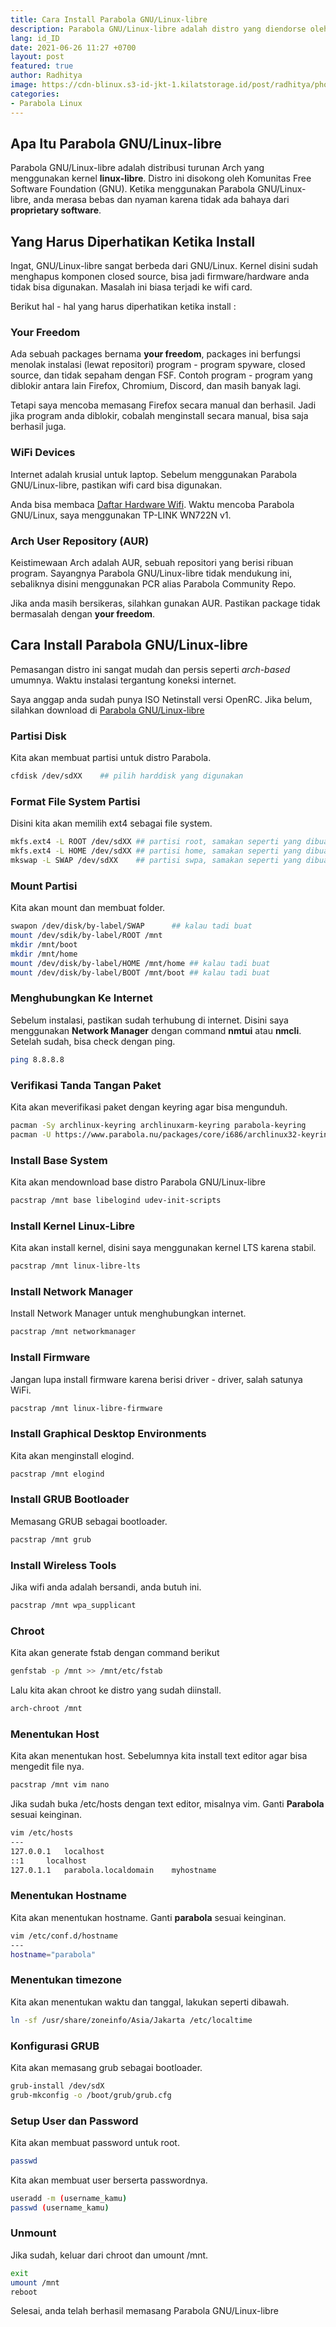 ```yaml
---
title: Cara Install Parabola GNU/Linux-libre
description: Parabola GNU/Linux-libre adalah distro yang diendorse oleh GNU
lang: id_ID
date: 2021-06-26 11:27 +0700
layout: post
featured: true
author: Radhitya
image: https://cdn-blinux.s3-id-jkt-1.kilatstorage.id/post/radhitya/photo_2021-06-26_11-25-28.jpg
categories:
- Parabola Linux
---
```


## Apa Itu Parabola GNU/Linux-libre
Parabola GNU/Linux-libre adalah distribusi turunan Arch yang menggunakan kernel **linux-libre**. Distro ini disokong oleh Komunitas Free Software Foundation (GNU). Ketika menggunakan Parabola GNU/Linux-libre, anda merasa bebas dan nyaman karena tidak ada bahaya dari **proprietary software**.

## Yang Harus Diperhatikan Ketika Install
Ingat, GNU/Linux-libre sangat berbeda dari GNU/Linux. Kernel disini sudah menghapus komponen closed source, bisa jadi firmware/hardware anda tidak bisa digunakan. Masalah ini biasa terjadi ke wifi card. 

Berikut hal - hal yang harus diperhatikan ketika install :

### Your Freedom
Ada sebuah packages bernama **your freedom**, packages ini berfungsi menolak instalasi (lewat repositori) program - program spyware, closed source, dan tidak sepaham dengan FSF. Contoh program - program yang diblokir antara lain Firefox, Chromium, Discord, dan masih banyak lagi.

Tetapi saya mencoba memasang Firefox secara manual dan berhasil. Jadi jika program anda diblokir, cobalah menginstall secara manual, bisa saja berhasil juga.
### WiFi Devices
Internet adalah krusial untuk laptop. Sebelum menggunakan Parabola GNU/Linux-libre, pastikan wifi card bisa digunakan.

Anda bisa membaca <a href="https://wiki.parabola.nu/WiFi_devices_known_to_work_with_Parabola_GNU/Linux-libre">Daftar Hardware Wifi</a>. Waktu mencoba Parabola GNU/Linux, saya menggunakan TP-LINK WN722N v1.
### Arch User Repository (AUR)
Keistimewaan Arch adalah AUR, sebuah repositori yang berisi ribuan program. Sayangnya Parabola GNU/Linux-libre tidak mendukung ini, sebaliknya disini menggunakan PCR alias Parabola Community Repo.

Jika anda masih bersikeras, silahkan gunakan AUR. Pastikan package tidak bermasalah dengan **your freedom**.
## Cara Install Parabola GNU/Linux-libre
Pemasangan distro ini sangat mudah dan persis seperti *arch-based* umumnya. Waktu instalasi tergantung koneksi internet.

Saya anggap anda sudah punya ISO Netinstall versi OpenRC. Jika belum, silahkan download di <a href="https://parabola.nu">Parabola GNU/Linux-libre</a>

### Partisi Disk
Kita akan membuat partisi untuk distro Parabola.
```bash
cfdisk /dev/sdXX	## pilih harddisk yang digunakan
```
### Format File System Partisi
Disini kita akan memilih ext4 sebagai file system.
```bash
mkfs.ext4 -L ROOT /dev/sdXX	## partisi root, samakan seperti yang dibuat
mkfs.ext4 -L HOME /dev/sdXX	## partisi home, samakan seperti yang dibuat, jika tidak dibuat biarkan (opsional)
mkswap -L SWAP /dev/sdXX	## partisi swpa, samakan seperti yang dibuat, jika tidak dibuat biarkan (opsional))
```
### Mount Partisi
Kita akan mount dan membuat folder.
```bash
swapon /dev/disk/by-label/SWAP		## kalau tadi buat
mount /dev/sdik/by-label/ROOT /mnt
mkdir /mnt/boot
mkdir /mnt/home
mount /dev/disk/by-label/HOME /mnt/home ## kalau tadi buat
mount /dev/disk/by-label/BOOT /mnt/boot ## kalau tadi buat
```

### Menghubungkan Ke Internet
Sebelum instalasi, pastikan sudah terhubung di internet. Disini saya menggunakan **Network Manager** dengan command **nmtui** atau **nmcli**.
Setelah sudah, bisa check dengan ping.
```bash
ping 8.8.8.8
```
### Verifikasi Tanda Tangan Paket
Kita akan meverifikasi paket dengan keyring agar bisa mengunduh.
```bash
pacman -Sy archlinux-keyring archlinuxarm-keyring parabola-keyring
pacman -U https://www.parabola.nu/packages/core/i686/archlinux32-keyring-transition/download/
```
### Install Base System
Kita akan mendownload base distro Parabola GNU/Linux-libre
```bash
pacstrap /mnt base libelogind udev-init-scripts
```
### Install Kernel Linux-Libre
Kita akan install kernel, disini saya menggunakan kernel LTS karena stabil.
```bash
pacstrap /mnt linux-libre-lts
```
### Install Network Manager
Install Network Manager untuk menghubungkan internet.
```bash
pacstrap /mnt networkmanager
```
### Install Firmware
Jangan lupa install firmware karena berisi driver - driver, salah satunya WiFi.
```bash
pacstrap /mnt linux-libre-firmware
```
### Install Graphical Desktop Environments
Kita akan menginstall elogind.
```bash
pacstrap /mnt elogind
```
### Install GRUB Bootloader
Memasang GRUB sebagai bootloader.
```bash
pacstrap /mnt grub
```
### Install Wireless Tools
Jika wifi anda adalah bersandi, anda butuh ini.
```bash
pacstrap /mnt wpa_supplicant
```
### Chroot
Kita akan generate fstab dengan command berikut
```bash
genfstab -p /mnt >> /mnt/etc/fstab
```
Lalu kita akan chroot ke distro yang sudah diinstall.
```bash
arch-chroot /mnt
```
### Menentukan Host
Kita akan menentukan host. Sebelumnya kita install text editor agar bisa mengedit file nya.
```bash
pacstrap /mnt vim nano
```
Jika sudah buka /etc/hosts dengan text editor, misalnya vim. Ganti **Parabola** sesuai keinginan.
```bash
vim /etc/hosts
---
127.0.0.1	localhost
::1		localhost
127.0.1.1	parabola.localdomain	myhostname
```
### Menentukan Hostname
Kita akan menentukan hostname. Ganti **parabola** sesuai keinginan.
```bash
vim /etc/conf.d/hostname
---
hostname="parabola"
```
### Menentukan timezone
Kita akan menentukan waktu dan tanggal, lakukan seperti dibawah.
```bash
ln -sf /usr/share/zoneinfo/Asia/Jakarta /etc/localtime
```
### Konfigurasi GRUB
Kita akan memasang grub sebagai bootloader.
```bash
grub-install /dev/sdX
grub-mkconfig -o /boot/grub/grub.cfg
```
### Setup User dan Password
Kita akan membuat password untuk root.
```bash
passwd
```
Kita akan membuat user berserta passwordnya.
```bash
useradd -m (username_kamu)
passwd (username_kamu)
```
### Unmount
Jika sudah, keluar dari chroot dan umount /mnt.
```bash
exit
umount /mnt
reboot
```
Selesai, anda telah berhasil memasang Parabola GNU/Linux-libre
